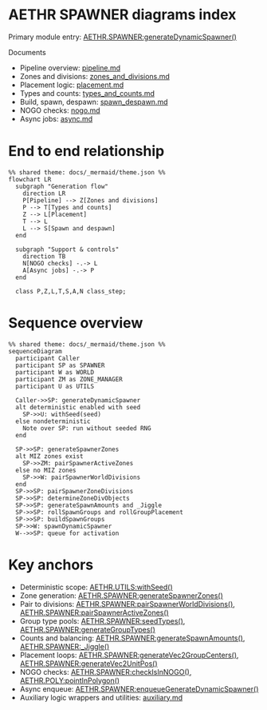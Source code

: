 # AETHR SPAWNER diagrams index

Primary module entry: [AETHR.SPAWNER:generateDynamicSpawner()](../../dev/SPAWNER.lua:563)

Documents
- Pipeline overview: [pipeline.md](./pipeline.md)
- Zones and divisions: [zones_and_divisions.md](./zones_and_divisions.md)
- Placement logic: [placement.md](./placement.md)
- Types and counts: [types_and_counts.md](./types_and_counts.md)
- Build, spawn, despawn: [spawn_despawn.md](./spawn_despawn.md)
- NOGO checks: [nogo.md](./nogo.md)
- Async jobs: [async.md](./async.md)

# End to end relationship

```mermaid
%% shared theme: docs/_mermaid/theme.json %%
flowchart LR
  subgraph "Generation flow"
    direction LR
    P[Pipeline] --> Z[Zones and divisions]
    P --> T[Types and counts]
    Z --> L[Placement]
    T --> L
    L --> S[Spawn and despawn]
  end

  subgraph "Support & controls"
    direction TB
    N[NOGO checks] -.-> L
    A[Async jobs] -.-> P
  end

  class P,Z,L,T,S,A,N class_step;
```

# Sequence overview

```mermaid
%% shared theme: docs/_mermaid/theme.json %%
sequenceDiagram
  participant Caller
  participant SP as SPAWNER
  participant W as WORLD
  participant ZM as ZONE_MANAGER
  participant U as UTILS

  Caller->>SP: generateDynamicSpawner
  alt deterministic enabled with seed
    SP->>U: withSeed(seed)
  else nondeterministic
    Note over SP: run without seeded RNG
  end

  SP->>SP: generateSpawnerZones
  alt MIZ zones exist
    SP->>ZM: pairSpawnerActiveZones
  else no MIZ zones
    SP->>W: pairSpawnerWorldDivisions
  end
  SP->>SP: pairSpawnerZoneDivisions
  SP->>SP: determineZoneDivObjects
  SP->>SP: generateSpawnAmounts and _Jiggle
  SP->>SP: rollSpawnGroups and rollGroupPlacement
  SP->>SP: buildSpawnGroups
  SP->>W: spawnDynamicSpawner
  W-->>SP: queue for activation
```

# Key anchors
- Deterministic scope: [AETHR.UTILS:withSeed()](../../dev/UTILS.lua:242)
- Zone generation: [AETHR.SPAWNER:generateSpawnerZones()](../../dev/SPAWNER.lua:2012)
- Pair to divisions: [AETHR.SPAWNER:pairSpawnerWorldDivisions()](../../dev/SPAWNER.lua:723), [AETHR.SPAWNER:pairSpawnerActiveZones()](../../dev/SPAWNER.lua:760)
- Group type pools: [AETHR.SPAWNER:seedTypes()](../../dev/SPAWNER.lua:1804), [AETHR.SPAWNER:generateGroupTypes()](../../dev/SPAWNER.lua:1600)
- Counts and balancing: [AETHR.SPAWNER:generateSpawnAmounts()](../../dev/SPAWNER.lua:1918), [AETHR.SPAWNER:_Jiggle()](../../dev/SPAWNER.lua:1978)
- Placement loops: [AETHR.SPAWNER:generateVec2GroupCenters()](../../dev/SPAWNER.lua:1067), [AETHR.SPAWNER:generateVec2UnitPos()](../../dev/SPAWNER.lua:1301)
- NOGO checks: [AETHR.SPAWNER:checkIsInNOGO()](../../dev/SPAWNER.lua:2085), [AETHR.POLY:pointInPolygon()](../../dev/POLY.lua:66)
- Async enqueue: [AETHR.SPAWNER:enqueueGenerateDynamicSpawner()](../../dev/SPAWNER.lua:520)
- Auxiliary logic wrappers and utilities: [auxiliary.md](./auxiliary.md)